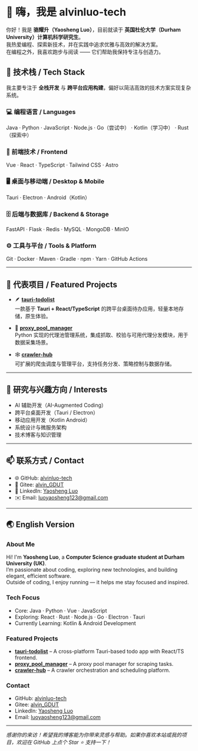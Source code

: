 # 👋 嗨，我是 **alvinluo-tech**

你好！我是 **骆耀升（Yaosheng Luo）**，目前就读于 **英国杜伦大学（Durham University）计算机科学研究生**。  
我热爱编程、探索新技术，并在实践中追求优雅与高效的解决方案。  
在编程之外，我喜欢跑步与阅读 —— 它们帮助我保持专注与创造力。

## 🚀 技术栈 / Tech Stack

我主要专注于 **全栈开发** 与 **跨平台应用构建**，偏好以简洁高效的技术方案实现复杂系统。

### 💻 编程语言 / Languages
Java · Python · JavaScript · Node.js · Go（尝试中） · Kotlin（学习中） · Rust（探索中）

### 🧠 前端技术 / Frontend
Vue · React · TypeScript · Tailwind CSS · Astro

### 🖥️ 桌面与移动端 / Desktop & Mobile
Tauri · Electron · Android（Kotlin）

### 🗄️ 后端与数据库 / Backend & Storage
FastAPI · Flask · Redis · MySQL · MongoDB · MinIO

### ⚙️ 工具与平台 / Tools & Platform
Git · Docker · Maven · Gradle · npm · Yarn · GitHub Actions

---

## 🧭 代表项目 / Featured Projects

- 🪶 **[tauri-todolist](https://github.com/alvinluo-tech/tauri-todolist)**  
  一款基于 **Tauri + React/TypeScript** 的跨平台桌面待办应用，轻量本地存储，原生体验。

- 🧱 **[proxy_pool_manager](https://gitee.com/alvin_GDUT/proxy_pool_manager)**  
  Python 实现的代理池管理系统，集成抓取、校验与可用代理分发模块，用于数据采集场景。

- 🕸️ **[crawler-hub](https://gitee.com/alvin_GDUT/crawler-hub)**  
  可扩展的爬虫调度与管理平台，支持任务分发、策略控制与数据存储。

---

## 🎯 研究与兴趣方向 / Interests

- AI 辅助开发（AI-Augmented Coding）  
- 跨平台桌面开发（Tauri / Electron）  
- 移动应用开发（Kotlin Android）  
- 系统设计与微服务架构  
- 技术博客与知识管理  

---

## 📫 联系方式 / Contact

- 🌐 GitHub: [alvinluo-tech](https://github.com/alvinluo-tech)  
- 🐙 Gitee: [alvin_GDUT](https://gitee.com/alvin_GDUT)  
- 💼 LinkedIn: [Yaosheng Luo](https://www.linkedin.com/in/yaoshengluo/)  
- ✉️ Email: [luoyaosheng123@gmail.com](mailto:luoyaosheng123@gmail.com)

---

## 🌏 English Version

### About Me
Hi! I'm **Yaosheng Luo**, a **Computer Science graduate student at Durham University (UK)**.  
I’m passionate about coding, exploring new technologies, and building elegant, efficient software.  
Outside of coding, I enjoy running — it helps me stay focused and inspired.

### Tech Focus
- Core: Java · Python · Vue · JavaScript  
- Exploring: React · Rust · Node.js · Go · Electron · Tauri  
- Currently Learning: Kotlin & Android Development

### Featured Projects
- **[tauri-todolist](https://github.com/alvinluo-tech/tauri-todolist)** – A cross-platform Tauri-based todo app with React/TS frontend.  
- **[proxy_pool_manager](https://gitee.com/alvin_GDUT/proxy_pool_manager)** – A proxy pool manager for scraping tasks.  
- **[crawler-hub](https://gitee.com/alvin_GDUT/crawler-hub)** – A crawler orchestration and scheduling platform.

### Contact
- GitHub: [alvinluo-tech](https://github.com/alvinluo-tech)  
- Gitee: [alvin_GDUT](https://gitee.com/alvin_GDUT)  
- LinkedIn: [Yaosheng Luo](https://www.linkedin.com/in/yaoshengluo/)  
- Email: [luoyaosheng123@gmail.com](mailto:luoyaosheng123@gmail.com)

---

*感谢你的来访！希望我的博客能为你带来灵感与帮助。如果你喜欢本站或我的项目，欢迎在 GitHub 上点个 Star ⭐ 支持一下！*
